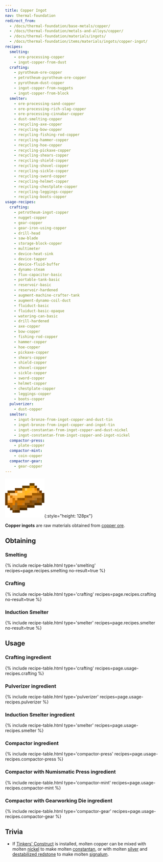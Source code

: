 ```yaml
---
title: Copper Ingot
nav: thermal-foundation
redirect_from:
  - /docs/thermal-foundation/base-metals/copper/
  - /docs/thermal-foundation/metals-and-alloys/copper/
  - /docs/thermal-foundation/materials/ingots/
  - /docs/thermal-foundation/items/materials/ingots/copper-ingot/
recipes:
  smelting:
    - ore-processing-copper
    - ingot-copper-from-dust
  crafting:
    - pyrotheum-ore-copper
    - petrotheum-pyrotheum-ore-copper
    - pyrotheum-dust-copper
    - ingot-copper-from-nuggets
    - ingot-copper-from-block
  smelter:
    - ore-processing-sand-copper
    - ore-processing-rich-slag-copper
    - ore-processing-cinnabar-copper
    - dust-smelting-copper
    - recycling-axe-copper
    - recycling-bow-copper
    - recycling-fishing-rod-copper
    - recycling-hammer-copper
    - recycling-hoe-copper
    - recycling-pickaxe-copper
    - recycling-shears-copper
    - recycling-shield-copper
    - recycling-shovel-copper
    - recycling-sickle-copper
    - recycling-sword-copper
    - recycling-helmet-copper
    - recycling-chestplate-copper
    - recycling-leggings-copper
    - recycling-boots-copper
usage-recipes:
  crafting:
    - petrotheum-ingot-copper
    - nugget-copper
    - gear-copper
    - gear-iron-using-copper
    - drill-head
    - saw-blade
    - storage-block-copper
    - multimeter
    - device-heat-sink
    - device-tapper
    - device-fluid-buffer
    - dynamo-steam
    - flux-capacitor-basic
    - portable-tank-basic
    - reservoir-basic
    - reservoir-hardened
    - augment-machine-crafter-tank
    - augment-dynamo-coil-duct
    - fluiduct-basic
    - fluiduct-basic-opaque
    - watering-can-basic
    - drill-hardened
    - axe-copper
    - bow-copper
    - fishing-rod-copper
    - hammer-copper
    - hoe-copper
    - pickaxe-copper
    - shears-copper
    - shield-copper
    - shovel-copper
    - sickle-copper
    - sword-copper
    - helmet-copper
    - chestplate-copper
    - leggings-copper
    - boots-copper
  pulverizer:
    - dust-copper
  smelter:
    - ingot-bronze-from-ingot-copper-and-dust-tin
    - ingot-bronze-from-ingot-copper-and-ingot-tin
    - ingot-constantan-from-ingot-copper-and-dust-nickel
    - ingot-constantan-from-ingot-copper-and-ingot-nickel
  compactor-press:
    - plate-copper
  compactor-mint:
    - coin-copper
  compactor-gear:
    - gear-copper
---
```


![Copper ingot](/assets/images/thermal-foundation/ingot-copper.png){:style="height: 128px"}


**Copper ingots** are raw materials obtained from [copper
ore](/docs/copper-ore/).


Obtaining
---------

### Smelting
{% include recipe-table.html type='smelting' recipes=page.recipes.smelting no-result=true %}

### Crafting
{% include recipe-table.html type='crafting' recipes=page.recipes.crafting no-result=true %}

### Induction Smelter
{% include recipe-table.html type='smelter' recipes=page.recipes.smelter no-result=true %}


Usage
-----

### Crafting ingredient
{% include recipe-table.html type='crafting' recipes=page.usage-recipes.crafting %}

### Pulverizer ingredient
{% include recipe-table.html type='pulverizer' recipes=page.usage-recipes.pulverizer %}

### Induction Smelter ingredient
{% include recipe-table.html type='smelter' recipes=page.usage-recipes.smelter %}

### Compactor ingredient
{% include recipe-table.html type='compactor-press' recipes=page.usage-recipes.compactor-press %}

### Compactor with Numismatic Press ingredient
{% include recipe-table.html type='compactor-mint' recipes=page.usage-recipes.compactor-mint %}

### Compactor with Gearworking Die ingredient
{% include recipe-table.html type='compactor-gear' recipes=page.usage-recipes.compactor-gear %}


Trivia
------

* If [Tinkers'
  Construct](https://minecraft.curseforge.com/projects/tinkers-construct) is
  installed, molten copper can be mixed with molten
  [nickel](/docs/nickel-ingot/) to make molten
  [constantan](/docs/constantan-ingot/), or with molten
  [silver](/docs/silver-ingot/) and [destabilized
  redstone](/docs/destabilized-redstone/) to make molten
  [signalum](/docs/signalum-ingot/).
